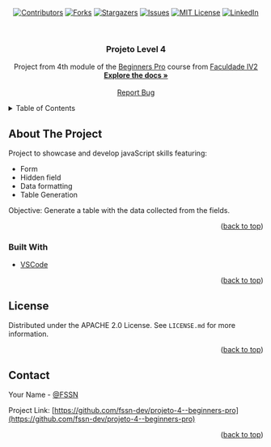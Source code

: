 <!-- PROJECT SHIELDS -->

<div align="center">

[![Contributors][contributors-shield]][contributors-url]
[![Forks][forks-shield]][forks-url]
[![Stargazers][stars-shield]][stars-url]
[![Issues][issues-shield]][issues-url]
[![MIT License][license-shield]][license-url]
[![LinkedIn][linkedin-shield]][linkedin-url]

</div>


<br />

  <h3 align="center">Projeto Level 4</h3>

  <p align="center">
   Project from 4th module of the <a href="https://beginnerspro.faculdadeiv2.com.br/">Beginners Pro</a> course from <a href="https://faculdadeiv2.com.br/">Faculdade IV2</a>
    <br />
    <a href="https://github.com/fssn-dev/projeto-4--beginners-pro"><strong>Explore the docs »</strong></a>
    <br />
    <br />
     <!--
    <a href="https://github.com/othneildrew/Best-README-Template">View Demo</a>
    ·
    -->
    <a href="https://github.com/fssn-dev/projeto-4--beginners-pro/issues">Report Bug</a>
    <!--
    ·
    <a href="#/issues">Request Feature</a>
    <!--
  </p>
</div>

<!-- TABLE OF CONTENTS -->
<details>
  <summary>Table of Contents</summary>
  <ol>
    <li>
      <a href="#about-the-project">About The Project</a>
      <ul>
        <li><a href="#built-with">Built With</a></li>
      </ul>
    </li>
    <li><a href="#license">License</a></li>
    <li><a href="#contact">Contact</a></li>
  </ol>
</details>

<!-- ABOUT THE PROJECT -->
## About The Project

Project to showcase  and develop javaScript skills featuring:

* Form
* Hidden field
* Data formatting
* Table Generation
  
  
Objective: Generate a table with the data collected from the fields.


<p align="right">(<a href="#top">back to top</a>)</p>


### Built With

* [VSCode](https://code.visualstudio.com/)


<p align="right">(<a href="#top">back to top</a>)</p>


<!-- LICENSE -->
## License

Distributed under the APACHE 2.0 License. See `LICENSE.md` for more information.

<p align="right">(<a href="#top">back to top</a>)</p>


<!-- CONTACT -->
## Contact

Your Name - [@FSSN](https://www.linkedin.com/in/fssn)

Project Link: [https://github.com/fssn-dev/projeto-4--beginners-pro](https://github.com/fssn-dev/projeto-4--beginners-pro)

<p align="right">(<a href="#top">back to top</a>)</p>

<!-- ACKNOWLEDGMENTS -->

<!-- ## Acknowledgments

*[name](url) -->



[contributors-shield]: https://img.shields.io/github/contributors/fssn-dev/projeto-4--beginners-pro.svg?style=for-the-badge
[contributors-url]: https://github.com/fssn-dev/projeto-4--beginners-pro/graphs/contributors
[forks-shield]: https://img.shields.io/github/forks/fssn-dev/projeto-4--beginners-pro.svg?style=for-the-badge
[forks-url]: https://github.com/fssn-dev/projeto-4--beginners-pro/network/members
[stars-shield]: https://img.shields.io/github/stars/fssn-dev/projeto-4--beginners-pro.svg?style=for-the-badge
[stars-url]: https://github.com/fssn-dev/projeto-4--beginners-pro/stargazers
[issues-shield]: https://img.shields.io/github/issues/fssn-dev/projeto-4--beginners-pro.svg?style=for-the-badge
[issues-url]: https://github.com/fssn-dev/projeto-4--beginners-pro/issues
[license-shield]: https://img.shields.io/github/license/fssn-dev/projeto-4--beginners-pro.svg?style=for-the-badge
[license-url]: https://github.com/fssn-dev/projeto-4--beginners-pro/blob/main/License.md
[linkedin-shield]: https://img.shields.io/badge/-LinkedIn-black.svg?style=for-the-badge&logo=linkedin&colorB=555
[linkedin-url]: https://linkedin.com/in/fssn
